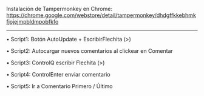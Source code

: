 Instalación de Tampermonkey en Chrome:
https://chrome.google.com/webstore/detail/tampermonkey/dhdgffkkebhmkfjojejmpbldmpobfkfo

---------------------------------------------------------------------------

• Script1: Botón AutoUpdate + EscribirFlechita (>)

• Script2: Autocargar nuevos comentarios al clickear en Comentar

• Script3: ControlQ escribir Flechita (>)

• Script4: ControlEnter enviar comentario

• Script5: Ir a Comentario Primero / Último
